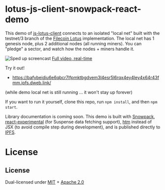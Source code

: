 # lotus-js-client-snowpack-react-demo

This demo of [js-lotus-client](https://github.com/filecoin-shipyard/js-lotus-client)
connects to an isolated "local net" built with the testnet/3 branch
of the [Filecoin Lotus](https://github.com/filecoin-shipyard/js-lotus-client) implementation. The local net has 1 genesis node,
plus 2 additional nodes (all running miners). You can "pledge" a sector, and
watch how the nodes + miners handle it.

![Sped up screencast](https://gateway.ipfs.io/ipfs/QmYwM96eiWrghbbD3gAVrCvtvLXY9jsEdqfvAXBFU5cPML/lotus-js-client-demo-1.gif)
[Full video, real-time](https://gateway.ipfs.io/ipfs/QmPyv95wXnaEtFX5Ua1SFpUze2FZebtvxeA21MthWgqcae/lotus-js-client-demo-1.mp4)

Try it out!

* https://bafybeidiu6e6qbcr7lfpmktbgdvem3l4esr5l6rqx4ey4ley4x64r43fmm.ipfs.dweb.link/

(while demo local net is still running ... it won't stay up forever)

If you want to run it yourself, clone this repo, run `npm install`, and then `npm start`.

Library documentation is coming soon. This demo is built with [Snowpack](https://www.snowpack.dev/), [react-experimental](https://reactjs.org/docs/concurrent-mode-suspense.html) (for Suspense data fetching support), [htm](https://github.com/developit/htm) instead of JSX (to avoid compile step during development), and is published directly to [IPFS](https://ipfs.io/).

# License

## License

Dual-licensed under [MIT](https://github.com/filecoin-project/lotus/blob/master/LICENSE-MIT) + [Apache 2.0](https://github.com/filecoin-project/lotus/blob/master/LICENSE-APACHE)


